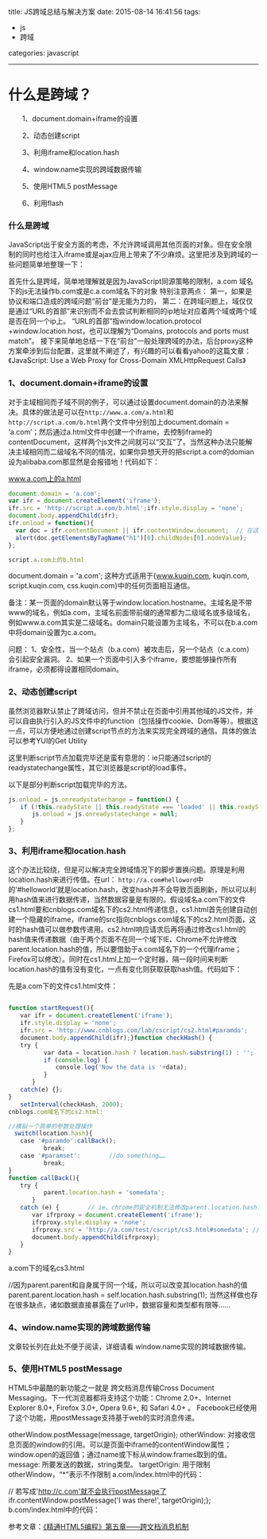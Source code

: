 title: JS跨域总结与解决方案
date: 2015-08-14 16:41:56
tags: 
- js
- 跨域

categories: javascript

---

# 什么是跨域？

　　1、document.domain+iframe的设置

　　2、动态创建script

　　3、利用iframe和location.hash

　　4、window.name实现的跨域数据传输

　　5、使用HTML5 postMessage

　　6、利用flash

### 什么是跨域

JavaScript出于安全方面的考虑，不允许跨域调用其他页面的对象。但在安全限制的同时也给注入iframe或是ajax应用上带来了不少麻烦。这里把涉及到跨域的一些问题简单地整理一下：

<!--more-->

首先什么是跨域，简单地理解就是因为JavaScript同源策略的限制，a.com 域名下的js无法操作b.com或是c.a.com域名下的对象
特别注意两点：
第一，如果是协议和端口造成的跨域问题“前台”是无能为力的，
第二：在跨域问题上，域仅仅是通过“URL的首部”来识别而不会去尝试判断相同的ip地址对应着两个域或两个域是否在同一个ip上。
“URL的首部”指window.location.protocol +window.location.host，也可以理解为“Domains, protocols and ports must match”。
接下来简单地总结一下在“前台”一般处理跨域的办法，后台proxy这种方案牵涉到后台配置，这里就不阐述了，有兴趣的可以看看yahoo的这篇文章：《JavaScript: Use a Web Proxy for Cross-Domain XMLHttpRequest Calls》



### 1、document.domain+iframe的设置


对于主域相同而子域不同的例子，可以通过设置document.domain的办法来解决。具体的做法是可以在`http://www.a.com/a.html`和`http://script.a.com/b.html`两个文件中分别加上document.domain = ‘a.com’；然后通过a.html文件中创建一个iframe，去控制iframe的contentDocument，这样两个js文件之间就可以“交互”了。当然这种办法只能解决主域相同而二级域名不同的情况，如果你异想天开的把script.a.com的domian设为alibaba.com那显然是会报错地！代码如下：

www.a.com上的a.html

```javascript
document.domain = 'a.com';
var ifr = document.createElement('iframe');
ifr.src = 'http://script.a.com/b.html';ifr.style.display = 'none';
document.body.appendChild(ifr);
ifr.onload = function(){    
  var doc = ifr.contentDocument || ifr.contentWindow.document;  // 在这里操纵b.html    
  alert(doc.getElementsByTagName("h1")[0].childNodes[0].nodeValue);
};

script.a.com上的b.html

```
document.domain = 'a.com';
这种方式适用于{www.kuqin.com, kuqin.com, script.kuqin.com, css.kuqin.com}中的任何页面相互通信。

备注：某一页面的domain默认等于window.location.hostname。主域名是不带www的域名，例如a.com，主域名前面带前缀的通常都为二级域名或多级域名，例如www.a.com其实是二级域名。domain只能设置为主域名，不可以在b.a.com中将domain设置为c.a.com。

问题：
1、安全性，当一个站点（b.a.com）被攻击后，另一个站点（c.a.com）会引起安全漏洞。
2、如果一个页面中引入多个iframe，要想能够操作所有iframe，必须都得设置相同domain。


### 2、动态创建script


虽然浏览器默认禁止了跨域访问，但并不禁止在页面中引用其他域的JS文件，并可以自由执行引入的JS文件中的function（包括操作cookie、Dom等等）。根据这一点，可以方便地通过创建script节点的方法来实现完全跨域的通信。具体的做法可以参考YUI的Get Utility

这里判断script节点加载完毕还是蛮有意思的：ie只能通过script的readystatechange属性，其它浏览器是script的load事件。

以下是部分判断script加载完毕的方法。

```javascript
js.onload = js.onreadystatechange = function() {    
　　if (!this.readyState || this.readyState === 'loaded' || this.readyState === 'complete') { // callback在此处执行        
　　　　js.onload = js.onreadystatechange = null;    
　　}
};
```
### 3、利用iframe和location.hash

这个办法比较绕，但是可以解决完全跨域情况下的脚步置换问题。原理是利用location.hash来进行传值。在url： `http://a.com#helloword`中的‘#helloworld’就是location.hash，改变hash并不会导致页面刷新，所以可以利用hash值来进行数据传递，当然数据容量是有限的。假设域名a.com下的文件cs1.html要和cnblogs.com域名下的cs2.html传递信息，cs1.html首先创建自动创建一个隐藏的iframe，iframe的src指向cnblogs.com域名下的cs2.html页面，这时的hash值可以做参数传递用。cs2.html响应请求后再将通过修改cs1.html的hash值来传递数据（由于两个页面不在同一个域下IE、Chrome不允许修改parent.location.hash的值，所以要借助于a.com域名下的一个代理iframe；Firefox可以修改）。同时在cs1.html上加一个定时器，隔一段时间来判断location.hash的值有没有变化，一点有变化则获取获取hash值。代码如下：


先是a.com下的文件cs1.html文件：


```javascript

function startRequest(){    
　　var ifr = document.createElement('iframe');    
　　ifr.style.display = 'none';    
　　ifr.src = 'http://www.cnblogs.com/lab/cscript/cs2.html#paramdo';    
　　document.body.appendChild(ifr);}function checkHash() {    
　　try {        
　　　　　　var data = location.hash ? location.hash.substring(1) : '';        
　　　　　　if (console.log) {            
　　　　　　　　console.log('Now the data is '+data);        
　　　　　　}    
　　　　} 
　　catch(e) {};
}
　　setInterval(checkHash, 2000);
cnblogs.com域名下的cs2.html:

//模拟一个简单的参数处理操作
　switch(location.hash){    
　　case '#paramdo':callBack();        
　　　　　　break;    
　　case '#paramset':        //do something……        
　　　　　　break;
}
function callBack(){    
　　try {        
　　　　　　parent.location.hash = 'somedata';    
　　　　} 
　　catch (e) {        // ie、chrome的安全机制无法修改parent.location.hash，        // 所以要利用一个中间的cnblogs域下的代理iframe        
　　　　var ifrproxy = document.createElement('iframe');        
　　　　ifrproxy.style.display = 'none';        
　　　　ifrproxy.src = 'http://a.com/test/cscript/cs3.html#somedata'; // 注意该文件在"a.com"域下 
　　　　document.body.appendChild(ifrproxy);    
　　}
}

```
a.com下的域名cs3.html

//因为parent.parent和自身属于同一个域，所以可以改变其location.hash的值parent.parent.location.hash = self.location.hash.substring(1);
当然这样做也存在很多缺点，诸如数据直接暴露在了url中，数据容量和类型都有限等……

### 4、window.name实现的跨域数据传输

文章较长列在此处不便于阅读，详细请看 window.name实现的跨域数据传输。

### 5、使用HTML5 postMessage

HTML5中最酷的新功能之一就是 跨文档消息传输Cross Document Messaging。下一代浏览器都将支持这个功能：Chrome 2.0+、Internet Explorer 8.0+, Firefox 3.0+, Opera 9.6+, 和 Safari 4.0+ 。 Facebook已经使用了这个功能，用postMessage支持基于web的实时消息传递。

otherWindow.postMessage(message, targetOrigin);
otherWindow: 对接收信息页面的window的引用。可以是页面中iframe的contentWindow属性；window.open的返回值；通过name或下标从window.frames取到的值。
message: 所要发送的数据，string类型。
targetOrigin: 用于限制otherWindow，“*”表示不作限制
a.com/index.html中的代码：

// 若写成'http://c.com'就不会执行postMessage了 ifr.contentWindow.postMessage('I was there!', targetOrigin);};
b.com/index.html中的代码：

 
参考文章：[《精通HTML5编程》第五章——跨文档消息机制](https://developer.mozilla.org/en/dom/window.postmessage)
